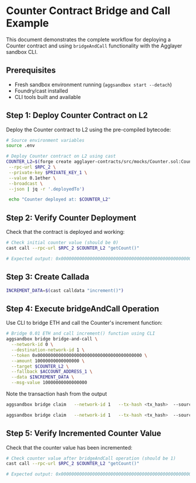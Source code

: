 # Counter Contract Bridge and Call Example

This document demonstrates the complete workflow for deploying a Counter contract and using `bridgeAndCall` functionality with the Agglayer sandbox CLI.

## Prerequisites

- Fresh sandbox environment running (`aggsandbox start --detach`)
- Foundry/cast installed
- CLI tools built and available

## Step 1: Deploy Counter Contract on L2

Deploy the Counter contract to L2 using the pre-compiled bytecode:

```bash
# Source environment variables
source .env

# Deploy Counter contract on L2 using cast
COUNTER_L2=$(forge create agglayer-contracts/src/mocks/Counter.sol:Counter \
 --rpc-url $RPC_2 \
 --private-key $PRIVATE_KEY_1 \
 --value 0.1ether \
 --broadcast \
 --json | jq -r '.deployedTo')

 echo "Counter deployed at: $COUNTER_L2"
```

## Step 2: Verify Counter Deployment

Check that the contract is deployed and working:

```bash
# Check initial counter value (should be 0)
cast call --rpc-url $RPC_2 $COUNTER_L2 "getCount()"

# Expected output: 0x0000000000000000000000000000000000000000000000000000000000000000
```

## Step 3: Create Callada

```bash
INCREMENT_DATA=$(cast calldata "increment()")
```

## Step 4: Execute bridgeAndCall Operation

Use CLI to bridge ETH and call the Counter's increment function:

```bash
# Bridge 0.01 ETH and call increment() function using CLI
aggsandbox bridge bridge-and-call \
  --network-id 0 \
  --destination-network-id 1 \
  --token 0x0000000000000000000000000000000000000000 \
  --amount 10000000000000000 \
  --target $COUNTER_L2 \
  --fallback $ACCOUNT_ADDRESS_1 \
  --data $INCREMENT_DATA \
  --msg-value 10000000000000000
```

Note the transaction hash from the output
```bash
aggsandbox bridge claim   --network-id 1   --tx-hash <tx_hash>  --source-network-id 0 --deposit-count 0
```
```bash
aggsandbox bridge claim   --network-id 1   --tx-hash <tx_hash>  --source-network-id 0 --deposit-count 1
```
## Step 5: Verify Incremented Counter Value

Check that the counter value has been incremented:

```bash
# Check counter value after bridgeAndCall operation (should be 1)
cast call --rpc-url $RPC_2 $COUNTER_L2 "getCount()"

# Expected output: 0x0000000000000000000000000000000000000000000000000000000000000001
```
